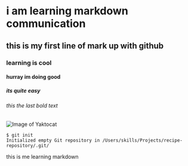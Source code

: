 # i am learning markdown communication

## this is my first line of mark up with github

### learning is cool

#### hurray im doing good

##### its quite easy

###### this the last bold text

![Image of Yaktocat](https://octodex.github.com/images/yaktocat.png)

```
$ git init
Initialized empty Git repository in /Users/skills/Projects/recipe-repository/.git/
```





this is me  learning markdown
